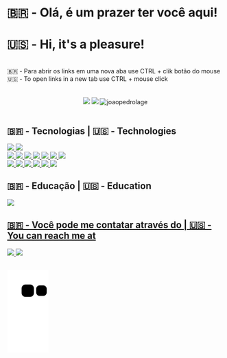 <h1>
  🇧🇷 - Olá, é um prazer ter você aqui!
</h1>
<h1>
  🇺🇸 - Hi, it's a pleasure!
</h1>
<br>
<span>🇧🇷 - Para abrir os links em uma nova aba use CTRL + clik botão do mouse</span>
<br>
<span>🇺🇸 - To open links in a new tab use CTRL + mouse click</span>

<div align="center">
      <br>
      <br>
      <img height="150em" src="https://github-readme-stats.vercel.app/api?username=JoaoPedroLage&show_icons=true&theme=dark&include_all_commits=true&count_private=true"/>
      <img height="150em" src="https://github-readme-stats.vercel.app/api/top-langs/?username=JoaoPedroLage&layout=compact&langs_count=7&theme=dark"/>
      <img height="150em" src="https://github-readme-streak-stats.herokuapp.com/?user=joaopedrolage&theme=dark" alt="joaopedrolage" />
      <br>
      <br>
    </a>
</div>

<h2>🇧🇷 - Tecnologias | 🇺🇸 - Technologies</h2>
<section>
  <a href="https://isocpp.org/std/the-standard">
    <img 
      height="30"
      src="https://img.shields.io/badge/C%2B%2B-00599C?style=for-the-badge&logo=c%2B%2B&logoColor=white"
      />
  </a>
  <a href="https://docs.python.org/3/">
    <img 
      height="30"
      src="https://img.shields.io/badge/Python-3776AB?style=for-the-badge&logo=python&logoColor=white"
     />
  </a>
  <br/>
  <a href="https://developer.mozilla.org/en-US/docs/Web/JavaScript">
    <img
      height="30"
      src="https://img.shields.io/badge/JavaScript-F7DF1E?style=for-the-badge&logo=javascript&logoColor=black"
    />
  </a>
  <a href="https://developer.mozilla.org/en-US/docs/Web/HTML">
    <img
      height="30"
      src="https://img.shields.io/badge/HTML5-E34F26?style=for-the-badge&logo=html5&logoColor=white"
    />
  </a>
  <a href="https://developer.mozilla.org/en-US/docs/Web/CSS">
    <img
      height="30"
      src="https://img.shields.io/badge/CSS3-1572B6?style=for-the-badge&logo=css3&logoColor=white"
    />
  </a>
  <a href="https://reactjs.org/">
    <img
      height="30"
      src="https://img.shields.io/badge/React-20232A?style=for-the-badge&logo=react&logoColor=61DAFB"
    />
  </a>
  <a href="https://redux.js.org/">
    <img
      height="30"
      src="https://img.shields.io/badge/Redux-593D88?style=for-the-badge&logo=redux&logoColor=white"
    />
  </a>
  <a href="https://reactnative.dev/docs/getting-started">
    <img
      height="30"
      src="https://img.shields.io/badge/React_Native-20232A?style=for-the-badge&logo=react&logoColor=61DAFB"
    />
  </a>
  <a href="https://docs.expo.dev/">
    <img
      height="30"
      src="https://img.shields.io/badge/Expo-1B1F23?style=for-the-badge&logo=expo&logoColor=white"
    />
  </a>
  <br/>
  <a href="https://www.typescriptlang.org/docs/">
    <img 
      height="30"
      src="https://img.shields.io/badge/TypeScript-007ACC?style=for-the-badge&logo=typescript&logoColor=white"
     />
  </a>
  <a href="https://nodejs.org/en/docs/">
    <img 
      height="30"
      src="https://img.shields.io/badge/Node.js-339933?style=for-the-badge&logo=nodedotjs&logoColor=white"
     />
  </a>
  <a href="https://expressjs.com/">
    <img 
      height="30"
      src="https://img.shields.io/badge/Express.js-000000?style=for-the-badge&logo=express&logoColor=white"
     />
  </a>
  <a href="https://dev.mysql.com/doc/">
    <img 
      height="30"
      src="https://img.shields.io/badge/MySQL-005C84?style=for-the-badge&logo=mysql&logoColor=white"
     />
  </a>
  <a href="https://www.mongodb.com/docs/">
    <img 
      height="30"
      src="https://img.shields.io/badge/MongoDB-4EA94B?style=for-the-badge&logo=mongodb&logoColor=white"
     />
  </a>
  <a href="https://docs.docker.com/">
    <img 
      height="30"
      src="https://img.shields.io/badge/Docker-2CA5E0?style=for-the-badge&logo=docker&logoColor=white"
     />
  </a>
</section>

<h2>🇧🇷 - Educação | 🇺🇸 - Education</h2>
<section>
  <a href="https://github.com/betrybe">
    <img 
      height="30"
      src="https://img.shields.io/badge/Trybe-blueviolet?color=2EBB88"
    />
</section>

<h2>🇧🇷 - Você pode me contatar através do | 🇺🇸 - You can reach me at</h2>
<section>
  <a href="https://www.linkedin.com/in/joaopedrolage/">
    <img
      height="30"
      src="https://img.shields.io/badge/LinkedIn-0077B5?style=for-the-badge&logo=linkedin&logoColor=white"
    />
  </a>
  <a href="mailto:joaopedro.lage@outlook.com">
    <img 
      height="30"
      src="https://img.shields.io/badge/Microsoft_Outlook-0078D4?style=for-the-badge&logo=microsoft-outlook&logoColor=white"
    />
  </a>
</section>
  
 <br>
  
 ![github contribution grid snake animation](https://raw.githubusercontent.com/JoaoPedroLage/JoaoPedroLage/output/github-contribution-grid-snake.svg)
